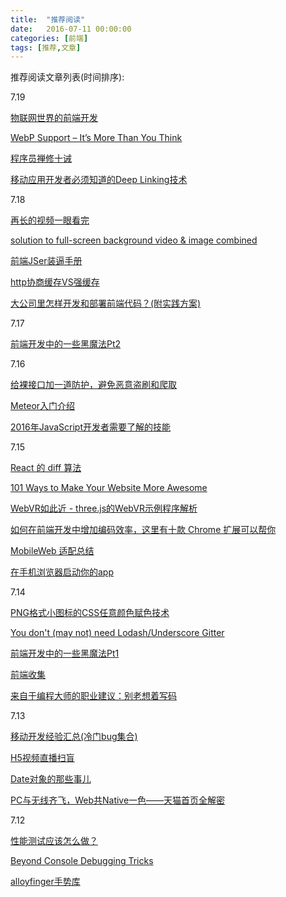 ```yaml
---
title:  "推荐阅读"
date:   2016-07-11 00:00:00
categories: [前端]
tags: [推荐,文章]
---
```


推荐阅读文章列表(时间排序):

7.19

[物联网世界的前端开发](http://www.zcfy.cc/article/front-end-development-in-an-internet-of-things-world-843.html)

[WebP Support – It’s More Than You Think](https://optimus.keycdn.com/support/webp-support/)

[程序员禅修十诫](http://mp.weixin.qq.com/s?__biz=MzAwNDc0MTUxMw==&mid=2649639215&idx=1&sn=12b252e75aa3811c46c7fbf23cefd246)

[移动应用开发者必须知道的Deep Linking技术](https://zhuanlan.zhihu.com/p/21556876)

7.18

[再长的视频一眼看完](http://gold.xitu.io/post/5779d9bd6be3ff006a1ab5f4?utm_source=gold_browser_extension)

[solution to full-screen background video & image combined](https://github.com/dvLden/Vidage)

[前端JSer装逼手册](https://segmentfault.com/a/1190000005987011)

[http协商缓存VS强缓存](http://www.cnblogs.com/wonyun/p/5524617.html)

[大公司里怎样开发和部署前端代码？(附实践方案)](http://www.jianshu.com/p/35e20bb361d0#)

7.17

[前端开发中的一些黑魔法Pt2](http://www.w3cplus.com/css/dirty-tricks-dark-corners-front-end-pt2.html)

7.16

[给裸接口加一道防护，避免恶意盗刷和爬取](http://div.io/topic/1747)

[Meteor入门介绍](http://div.io/topic/981)

[2016年JavaScript开发者需要了解的技能](http://www.zcfy.cc/article/619)

7.15

[React 的 diff 算法](https://segmentfault.com/a/1190000000606216)

[101 Ways to Make Your Website More Awesome](https://github.com/xitu/gold-miner/blob/master/TODO/101-ways-to-make-your-website-more-awesome.md)

[WebVR如此近 - three.js的WebVR示例程序解析](https://zhuanlan.zhihu.com/p/21556998?refer=sayfe)

[如何在前端开发中增加编码效率，这里有十款 Chrome 扩展可以帮你](http://www.w3ctech.com/topic/1836)

[MobileWeb 适配总结](http://www.w3ctech.com/topic/979)

[在手机浏览器启动你的app](http://www.w3ctech.com/topic/287)

7.14

[PNG格式小图标的CSS任意颜色赋色技术](http://www.zhangxinxu.com/wordpress/2016/06/png-icon-change-color-by-css/)

[You don't (may not) need Lodash/Underscore Gitter](https://github.com/cht8687/You-Dont-Need-Lodash-Underscore?utm_campaign=CodeTengu&utm_medium=web&utm_source=CodeTengu_51)

[前端开发中的一些黑魔法Pt1](http://www.w3cplus.com/css/dirty-tricks-dark-corners-front-end-pt1.html)

[前端收集](https://github.com/foru17/front-end-collect)

[来自于编程大师的职业建议：别老想着写码](http://www.zcfy.cc/article/don-039-t-just-code-career-advice-from-the-programming-masters-javaworld-668.html)

7.13

[移动开发经验汇总(冷门bug集合)](https://github.com/imweb/mobile)

[H5视频直播扫盲](http://www.alloyteam.com/2016/05/h5-camera-literacy/)

[Date对象的那些事儿](http://www.alloyteam.com/2016/05/date-object/)

[PC与无线齐飞，Web共Native一色——天猫首页全解密](http://mp.weixin.qq.com/s?__biz=MzA4MjA0MTc4NQ==&mid=504090077&idx=1&sn=a35b791e51286f7048c2155f7c888c6d#rd)

7.12

[性能测试应该怎么做？](http://coolshell.cn/articles/17381.html)

[Beyond Console Debugging Tricks](https://medium.com/outsystems-experts/beyond-console-debugging-tricks-f7d0d7f5df4#.vwo17tm9f)

[alloyfinger手势库](http://www.alloyteam.com/2016/05/super-small-web-gesture-library-alloyfinger-released/)

